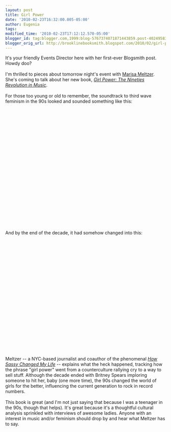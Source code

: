 ```yaml
---
layout: post
title: Girl Power
date: '2010-02-23T16:32:00.005-05:00'
author: Eugenia
tags: 
modified_time: '2010-02-23T17:12:12.570-05:00'
blogger_id: tag:blogger.com,1999:blog-5767374071871443859.post-4024958307318624287
blogger_orig_url: http://brooklinebooksmith.blogspot.com/2010/02/girl-power.html
---
```


<div>It's your friendly Events Director here with her first-ever Blogsmith post. Howdy doo?</div><div><br /></div>I'm thrilled to pieces about tomorrow night's event with <a href="http://meltzer.tumblr.com/">Marisa Meltzer</a>. She's coming to talk about her new book, <a href="http://www.brooklinebooksmith-shop.com/book/9780865479791"><i>Girl Power: The Nineties Revolution in Music</i></a>. <div><br /></div><div>For those too young or old to remember, the soundtrack to third wave feminism in the 90s looked and sounded something like this:</div><div><br /></div><div><br /><object width="425" height="344"><param name="movie" value="http://www.youtube.com/v/LmoCoIw7yc8&amp;hl=en_US&amp;fs=1&amp;"><param name="allowFullScreen" value="true"><param name="allowscriptaccess" value="always"><embed src="http://www.youtube.com/v/LmoCoIw7yc8&amp;hl=en_US&amp;fs=1&amp;" type="application/x-shockwave-flash" allowscriptaccess="always" allowfullscreen="true" width="425" height="344"></embed></object><br /></div><div><div><br /></div><div>And by the end of the decade, it had somehow changed into this:</div><div><br /></div><div><object width="425" height="344"><param name="movie" value="http://www.youtube.com/v/7ToliYNqxrk&amp;hl=en_US&amp;fs=1&amp;"><param name="allowFullScreen" value="true"><param name="allowscriptaccess" value="always"><embed src="http://www.youtube.com/v/7ToliYNqxrk&amp;hl=en_US&amp;fs=1&amp;" type="application/x-shockwave-flash" allowscriptaccess="always" allowfullscreen="true" width="425" height="344"></embed></object><br /></div><div><br /></div><div>Meltzer -- a NYC-based journalist and coauthor of the phenomenal <a href="http://www.brooklinebooksmith-shop.com/book/9780571211852"><i>How Sassy Changed My Life</i></a> -- explains what the heck happened, tracking how the phrase "girl power" went from a counterculture rallying cry to a way to sell stuff. Although the decade ended with Britney Spears imploring someone to hit her, baby (one more time), the 90s changed the world of girls for the better, influencing the current generation to rock in record numbers.</div><div><br /></div><div>This book is great (and I'm not just saying that because I was a teenager in the 90s, though that helps). It's great because it's a thoughtful cultural analysis sprinkled with interviews of awesome ladies. Anyone with an interest in music and/or feminism should drop by and hear what Meltzer has to say.</div></div>